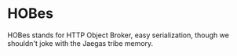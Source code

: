 HOBes
=====

HOBes stands for HTTP Object Broker, easy serialization, though we shouldn't joke with the Jaegas tribe memory.